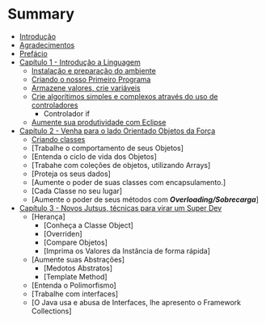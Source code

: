 # Summary

* [Introdução](README.md)
* [Agradecimentos](agradecimentos.md)
* [Prefácio](README.md)
* [Capítulo 1 - Introdução a Linguagem](part1/part1-introduction.md)
   * [Instalação e preparação do ambiente](part1/installation.md)
   * [Criando o nosso Primeiro Programa](part1/frist-java-class.md)
   * [Armazene valores, crie variáveis](part1/variables,md)
   * [Crie algorítimos simples e complexos através do uso de controladores](part1/controladores/README.md)
       * Controlador if
   * [Aumente sua produtividade com Eclipse](part1/introducao-eclipse.md)
* [Capítulo 2 - Venha para o lado Orientado Objetos da Força](part2/README.md)
   * [Criando classes](part2/creating-classes.md)
   * [Trabalhe o comportamento de seus Objetos]
   * [Entenda o ciclo de vida dos Objetos]
   * [Trabahe com coleções de objetos, utilizando Arrays]
   * [Proteja os seus dados]
   * [Aumente o poder de suas classes com encapsulamento.]
   * [Cada Classe no seu lugar]
   * [Aumente o poder de seus métodos com ***Overloading/Sobrecarga***]
* [Capítulo 3 - Novos Jutsus, técnicas para virar um Super Dev](part3/README.md)
   * [Herança]
       * [Conheça a Classe Object]
       * [Overriden]
       * [Compare Objetos]
       * [Imprima os Valores da Instância de forma rápida]
   * [Aumente suas Abstrações]
       * [Medotos Abstratos]
       * [Template Method]
   * [Entenda o Polimorfismo]
   * [Trabalhe com interfaces]
   * [O Java usa e abusa de Interfaces, lhe apresento o Framework Collections]

